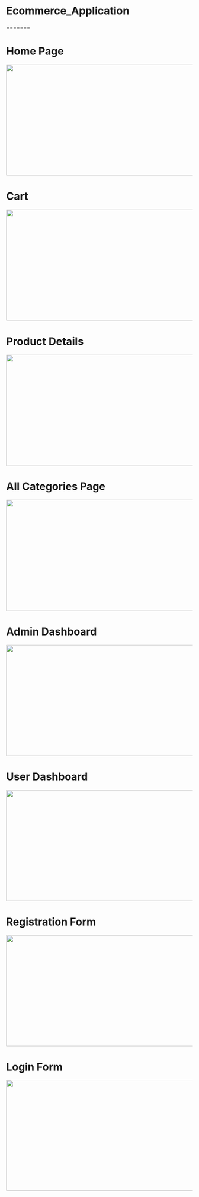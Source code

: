 # Ecommerce_Application
=======

# Home Page

<img src="https://github.com/user-attachments/assets/bce67ab2-a2c8-427f-88a4-48b3c345b06f" width="700" height="300">

# Cart

<img src="https://github.com/user-attachments/assets/a5dea95d-fdb1-4c60-82e8-cc753fd5f56f" width="700" height="300">

# Product Details

<img src="https://github.com/user-attachments/assets/01dd2125-a0ba-49d0-be4b-6c9baf142d35" width="700" height="300">

# All Categories Page

<img src="https://github.com/user-attachments/assets/881afc2d-3577-445a-bd5d-a90a050d30cd" width="700" height="300">

# Admin Dashboard

<img src="https://github.com/user-attachments/assets/d26cfb30-a6ff-4390-828f-e9594875f12f" width="700" height="300">

# User Dashboard

<img src="https://github.com/user-attachments/assets/113cc267-4ac8-4ecb-87ce-2fae4ade7318" width="700" height="300">

# Registration Form

<img src="https://github.com/user-attachments/assets/8de0570c-5fbf-411c-a57a-c977d3c9329b" width="700" height="300">

# Login Form

<img src="https://github.com/user-attachments/assets/a1d1b069-f6fe-46b8-9332-ae93f55ef880" width="700" height="300">
